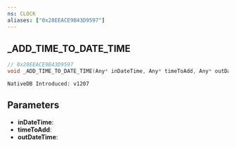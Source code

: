 ```yaml
---
ns: CLOCK
aliases: ["0x28EEACE9B43D9597"]
---
```

## _ADD_TIME_TO_DATE_TIME

```c
// 0x28EEACE9B43D9597
void _ADD_TIME_TO_DATE_TIME(Any* inDateTime, Any* timeToAdd, Any* outDateTime);
```

```
NativeDB Introduced: v1207
```

## Parameters
* **inDateTime**:
* **timeToAdd**:
* **outDateTime**:
